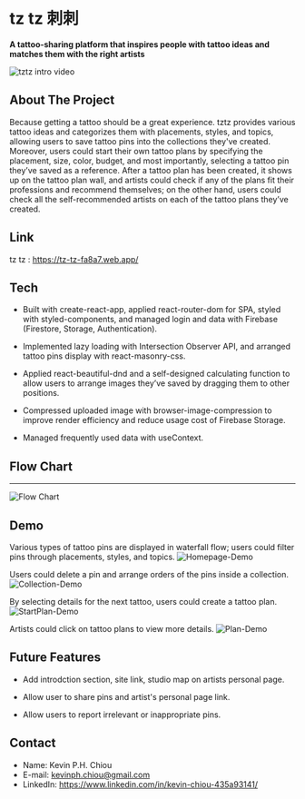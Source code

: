 # tz tz 刺刺

__A tattoo-sharing platform that inspires people with tattoo ideas and matches them with the right artists__

![tztz intro video](https://firebasestorage.googleapis.com/v0/b/tz-tz-fa8a7.appspot.com/o/other%2Ftztz-README.gif?alt=media&token=95c01556-46b0-4c2a-abcc-58fb4c71169f)

## About The Project
Because getting a tattoo should be a great experience. tztz provides various tattoo ideas and categorizes them with placements, styles, and topics, allowing users to save tattoo pins into the collections they've created. Moreover, users could start their own tattoo plans by specifying the placement, size, color, budget, and most importantly, selecting a tattoo pin they’ve saved as a reference. After a tattoo plan has been created, it shows up on the tattoo plan wall, and artists could check if any of the plans fit their professions and recommend themselves; on the other hand, users could check all the self-recommended artists on each of the tattoo plans they’ve created.

## Link
tz tz : https://tz-tz-fa8a7.web.app/


## Tech
 * Built with create-react-app, applied react-router-dom for SPA, styled with styled-components, and managed login and data with Firebase (Firestore, Storage, Authentication).

 * Implemented lazy loading with Intersection Observer API, and arranged tattoo pins display with react-masonry-css.

 * Applied react-beautiful-dnd and a self-designed calculating function to allow users to arrange images they’ve saved by dragging them to other positions.

 * Compressed uploaded image with browser-image-compression to improve render efficiency and reduce usage cost of Firebase Storage.

 * Managed frequently used data with useContext.


## Flow Chart
***
![Flow Chart](https://firebasestorage.googleapis.com/v0/b/tz-tz-fa8a7.appspot.com/o/other%2Ftztz-Flowchart.jpg?alt=media&token=9e208dc7-d6dc-43b1-a3ca-3ebef51756bf)

## Demo
Various types of tattoo pins are displayed in waterfall flow; users could filter pins through placements, styles, and topics.
![Homepage-Demo](https://firebasestorage.googleapis.com/v0/b/tz-tz-fa8a7.appspot.com/o/other%2FHomapega-Demo-GIF.gif?alt=media&token=c66bcff0-a22c-4f91-b1f5-a8cdf05bed91)

Users could delete a pin and arrange orders of the pins inside a collection.
![Collection-Demo](https://firebasestorage.googleapis.com/v0/b/tz-tz-fa8a7.appspot.com/o/other%2FCollection-Demo-GIF.gif?alt=media&token=8b897a5c-ada0-4a0b-b6de-dd3c5131efe2)

By selecting details for the next tattoo, users could create a tattoo plan.
![StartPlan-Demo](https://firebasestorage.googleapis.com/v0/b/tz-tz-fa8a7.appspot.com/o/other%2FStartPlan-Demo-GIF.gif?alt=media&token=dc16d9a4-f994-4113-b896-ccbf3d9985df)

Artists could click on tattoo plans to view more details.
![Plan-Demo](https://firebasestorage.googleapis.com/v0/b/tz-tz-fa8a7.appspot.com/o/other%2FTattooPlan-Demo-GIF.gif?alt=media&token=3d8d039a-98c1-40d2-bb3e-80cba9c81af2)


## Future Features
 * Add introdction section, site link, studio map on artists personal page.

 * Allow user to share pins and artist's personal page link.

 * Allow users to report irrelevant or inappropriate pins.


## Contact
 * Name: Kevin P.H. Chiou
 * E-mail: kevinph.chiou@gmail.com
 * LinkedIn: https://www.linkedin.com/in/kevin-chiou-435a93141/